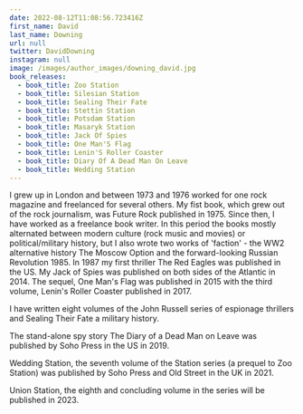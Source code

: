 ```yaml
---
date: 2022-08-12T11:08:56.723416Z
first_name: David
last_name: Downing
url: null
twitter: DavidDowning
instagram: null
image: /images/author_images/downing_david.jpg
book_releases:
  - book_title: Zoo Station
  - book_title: Silesian Station
  - book_title: Sealing Their Fate
  - book_title: Stettin Station
  - book_title: Potsdam Station
  - book_title: Masaryk Station
  - book_title: Jack Of Spies
  - book_title: One Man'S Flag
  - book_title: Lenin'S Roller Coaster
  - book_title: Diary Of A Dead Man On Leave
  - book_title: Wedding Station
---
```

I grew up in London and between 1973 and 1976 worked for one rock magazine and freelanced for several others. My fist book, which grew out of the rock journalism, was Future Rock published in 1975.  Since then, I have worked as a freelance book writer.  In this period the books mostly alternated between modern culture (rock music and movies) or political/military history, but I also wrote two works of 'faction' - the WW2 alternative history The Moscow Option and the forward-looking Russian Revolution 1985.  In 1987 my first thriller The Red Eagles was published in the US.  My Jack of Spies was published on both sides of the Atlantic in 2014. The sequel, One Man's Flag was published in 2015 with the third volume, Lenin's Roller Coaster published in 2017. 

I have written eight volumes of the John Russell series of espionage thrillers and Sealing Their Fate a military history. 

The stand-alone spy story The Diary of a Dead Man on Leave was published by Soho Press in the US in 2019.

Wedding Station, the seventh volume of the Station series (a prequel to Zoo Station) was published by Soho Press and Old Street in the UK in 2021.

Union Station, the eighth and concluding volume in the series will be published in 2023.